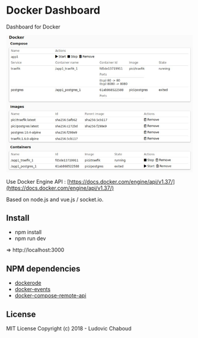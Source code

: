 # Docker Dashboard

Dashboard for Docker

![Dashboard](https://github.com/ludo1026/docker-dashboard/blob/master/doc/images/dashboard.jpg)

Use Docker Engine API : [https://docs.docker.com/engine/api/v1.37/](https://docs.docker.com/engine/api/v1.37/)

Based on node.js and vue.js / socket.io.

## Install

* npm install
* npm run dev

=> http://localhost:3000

## NPM dependencies

* [dockerode](https://www.npmjs.com/package/dockerode)
* [docker-events](https://www.npmjs.com/package/docker-events)
* [docker-compose-remote-api](https://www.npmjs.com/package/docker-compose-remote-api)

## License

MIT License
Copyright (c) 2018 - Ludovic Chaboud
